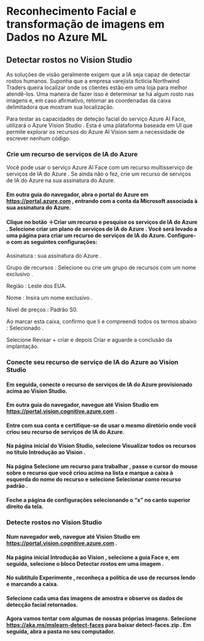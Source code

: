 # Reconhecimento Facial e transformação de imagens em Dados no Azure ML

## Detectar rostos no Vision Studio
As soluções de visão geralmente exigem que a IA seja capaz de detectar rostos humanos. Suponha que a empresa varejista fictícia Northwind Traders queira localizar onde os clientes estão em uma loja para melhor atendê-los. Uma maneira de fazer isso é determinar se há algum rosto nas imagens e, em caso afirmativo, retornar as coordenadas da caixa delimitadora que mostram sua localização.

Para testar as capacidades de deteção facial do serviço Azure AI Face, utilizará o Azure Vision Studio . Esta é uma plataforma baseada em UI que permite explorar os recursos do Azure AI Vision sem a necessidade de escrever nenhum código.

### Crie um recurso de serviços de IA do Azure
Você pode usar o serviço Azure AI Face com um recurso multisserviço de serviços de IA do Azure . Se ainda não o fez, crie um recurso de serviços de IA do Azure na sua assinatura do Azure.

#### Em outra guia do navegador, abra o portal do Azure em https://portal.azure.com , entrando com a conta da Microsoft associada à sua assinatura do Azure.

#### Clique no botão ＋Criar um recurso e pesquise os serviços de IA do Azure . Selecione criar um plano de serviços de IA do Azure . Você será levado a uma página para criar um recurso de serviços de IA do Azure. Configure-o com as seguintes configurações: 

Assinatura : sua assinatura do Azure . 

Grupo de recursos : Selecione ou crie um grupo de recursos com um nome exclusivo .

Região : Leste dos EUA.

Nome : Insira um nome exclusivo .

Nível de preços : Padrão S0.

Ao marcar esta caixa, confirmo que li e compreendi todos os termos abaixo : Selecionado .

Selecione Revisar + criar e depois Criar e aguarde a conclusão da implantação.

### Conecte seu recurso de serviço de IA do Azure ao Vision Studio
#### Em seguida, conecte o recurso de serviços de IA do Azure provisionado acima ao Vision Studio.

#### Em outra guia do navegador, navegue até Vision Studio em https://portal.vision.cognitive.azure.com .

#### Entre com sua conta e certifique-se de usar o mesmo diretório onde você criou seu recurso de serviços de IA do Azure.

#### Na página inicial do Vision Studio, selecione Visualizar todos os recursos no título Introdução ao Vision .

#### Na página Selecione um recurso para trabalhar , passe o cursor do mouse sobre o recurso que você criou acima na lista e marque a caixa à esquerda do nome do recurso e selecione Selecionar como recurso padrão .

#### Feche a página de configurações selecionando o “x” no canto superior direito da tela.

### Detecte rostos no Vision Studio
#### Num navegador web, navegue até Vision Studio em https://portal.vision.cognitive.azure.com .

#### Na página inicial Introdução ao Vision , selecione a guia Face e, em seguida, selecione o bloco Detectar rostos em uma imagem .

#### No subtítulo Experimente , reconheça a política de uso de recursos lendo e marcando a caixa.

#### Selecione cada uma das imagens de amostra e observe os dados de detecção facial retornados.

#### Agora vamos tentar com algumas de nossas próprias imagens. Selecione https://aka.ms/mslearn-detect-faces para baixar detect-faces.zip . Em seguida, abra a pasta no seu computador.



